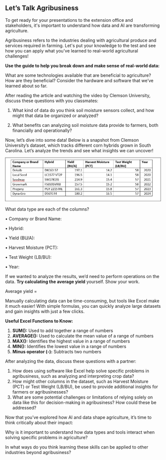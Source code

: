 ## Let’s Talk Agribusiness 
To get ready for your presentations to the extension office and stakeholders, it's important to understand how data and AI are transforming agriculture.

Agribusiness refers to the industries dealing with agricultural produce and services required in farming.
Let's put your knowledge to the test and see how you can apply what you've learned to real-world agricultural challenges!

**Use the guide to help you break down and make sense of real-world data:**

What are some technologies available that are beneficial to agriculture? How are they beneficial? Consider the hardware and software that we’ve learned about so far.


After reading the article and watching the video by Clemson University, discuss these questions with you classmates:

1.	What kind of data do you think soil moisture sensors collect, and how might that data be organized or analyzed?




2.	What benefits can analyzing soil moisture data provide to farmers, both financially and operationally?




Now, let’s dive into some data! Below is a snapshot from Clemson University’s dataset, which tracks different corn hybrids grown in South Carolina. Let’s analyze the trends and see what insights we can uncover!

![](../media/ag95.png)

What data type are each of the columns?


•	Company or Brand Name:

•	Hybrid:

•	Yield (BU/A):

•	Harvest Moisture (PCT):

•	Test Weight (LB/BU):

•	Year:

If we wanted to analyze the results, we’d need to perform operations on the data. **Try calculating the average yield** yourself. Show your work.

Average yield = 

Manually calculating data can be time-consuming, but tools like Excel make it much easier! With simple formulas, you can quickly analyze large datasets and gain insights with just a few clicks.

**Useful Excel Functions to Know:**

1.	**SUM():** Used to add together a range of numbers
2.	**AVERAGE():** Used to calculate the mean value of a range of numbers
3.	**MAX():** Identifies the highest value in a range of numbers
4.	**MIN():** Identifies the lowest value in a range of numbers
5.	**Minus operator (-):** Subtracts two numbers

After analyzing the data, discuss these questions with a partner: 

1.	How does using software like Excel help solve specific problems in agribusiness, such as analyzing and interpreting crop data? 
2.	How might other columns in the dataset, such as Harvest Moisture (PCT) or Test Weight (LB/BU), be used to provide additional insights for farmers or agribusinesses? 
3.	What are some potential challenges or limitations of relying solely on data like this for decision-making in agribusiness? How could these be addressed?


Now that you’ve explored how AI and data shape agriculture, it’s time to think critically about their impact:

Why is it important to understand how data types and tools interact when solving specific problems in agriculture?

In what ways do you think learning these skills can be applied to other industries beyond agribusiness?